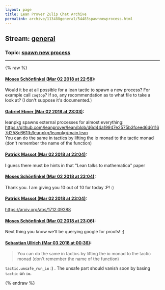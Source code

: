 ```yaml
---
layout: page
title: Lean Prover Zulip Chat Archive 
permalink: archive/113488general/54483spawnnewprocess.html
---
```


## Stream: [general](index.html)
### Topic: [spawn new process](54483spawnnewprocess.html)

---


{% raw %}
#### [ Moses Schönfinkel (Mar 02 2018 at 22:58)](https://leanprover.zulipchat.com/#narrow/stream/113488-general/topic/spawn%20new%20process/near/123202790):
<p>Would it be at all possible for a lean tactic to spawn a new process? For example call <code>coqtop</code>? If so, any recommendation as to what file to take a look at? (I don't suppose it's documented.)</p>

#### [ Gabriel Ebner (Mar 02 2018 at 23:03)](https://leanprover.zulipchat.com/#narrow/stream/113488-general/topic/spawn%20new%20process/near/123203007):
<p>leanpkg spawns external processes for almost everything: <a href="https://github.com/leanprover/lean/blob/d6d44a19947e2575b3fceed6d61167d258c661fb/leanpkg/leanpkg/main.lean" target="_blank" title="https://github.com/leanprover/lean/blob/d6d44a19947e2575b3fceed6d61167d258c661fb/leanpkg/leanpkg/main.lean">https://github.com/leanprover/lean/blob/d6d44a19947e2575b3fceed6d61167d258c661fb/leanpkg/leanpkg/main.lean</a><br>
You can do the same in tactics by lifting the io monad to the tactic monad (don't remember the name of the function)</p>

#### [ Patrick Massot (Mar 02 2018 at 23:04)](https://leanprover.zulipchat.com/#narrow/stream/113488-general/topic/spawn%20new%20process/near/123203069):
<p>I guess there must be hints in that "Lean talks to mathematica" paper</p>

#### [ Moses Schönfinkel (Mar 02 2018 at 23:04)](https://leanprover.zulipchat.com/#narrow/stream/113488-general/topic/spawn%20new%20process/near/123203071):
<p>Thank you. I am giving you 10 out of 10 for today :P! :)</p>

#### [ Patrick Massot (Mar 02 2018 at 23:04)](https://leanprover.zulipchat.com/#narrow/stream/113488-general/topic/spawn%20new%20process/near/123203084):
<p><a href="https://arxiv.org/abs/1712.09288" target="_blank" title="https://arxiv.org/abs/1712.09288">https://arxiv.org/abs/1712.09288</a></p>

#### [ Moses Schönfinkel (Mar 02 2018 at 23:06)](https://leanprover.zulipchat.com/#narrow/stream/113488-general/topic/spawn%20new%20process/near/123203156):
<p>Next thing you know we'll be querying google for proofs! ;)</p>

#### [ Sebastian Ullrich (Mar 03 2018 at 00:36)](https://leanprover.zulipchat.com/#narrow/stream/113488-general/topic/spawn%20new%20process/near/123206400):
<blockquote>
<p>You can do the same in tactics by lifting the io monad to the tactic monad (don't remember the name of the function)</p>
</blockquote>
<p><code>tactic.unsafe_run_io</code> :) .  The unsafe part should vanish soon by basing <code>tactic</code> on <code>io</code>.</p>


{% endraw %}
